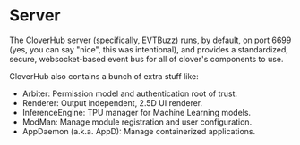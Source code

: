# Server

The CloverHub server (specifically, EVTBuzz) runs, by default, on port 6699 (yes, you can say "nice", this was intentional), and provides a standardized, secure, websocket-based event bus for all of clover's components to use.

CloverHub also contains a bunch of extra stuff like:

- Arbiter: Permission model and authentication root of trust.
- Renderer: Output independent, 2.5D UI renderer.
- InferenceEngine: TPU manager for Machine Learning models.
- ModMan: Manage module registration and user configuration.
- AppDaemon (a.k.a. AppD): Manage containerized applications.
